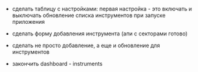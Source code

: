 - сделать таблицу с настройками: первая настройка - это включать и выключать обновление списка инструментов при запуске приложения

- сделать форму добавления инструмента (апи с секторами готово)

- сделать не просто добавление, а еще и обновление для инструментов

- закончить dashboard - instruments
